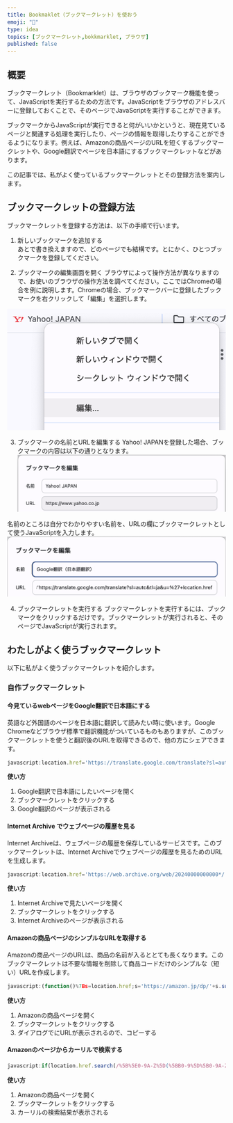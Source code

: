 ```yaml
---
title: Bookmaklet（ブックマークレット）を使おう
emoji: "🔖"
type: idea
topics: [ブックマークレット,bokkmarklet, ブラウザ]
published: false
---
```

## 概要
ブックマークレット（Bookmarklet）は、ブラウザのブックマーク機能を使って、JavaScriptを実行するための方法です。JavaScriptをブラウザのアドレスバーに登録しておくことで、そのページでJavaScriptを実行することができます。

ブックマークからJavaScriptが実行できると何がいいかというと、現在見ているページと関連する処理を実行したり、ページの情報を取得したりすることができるようになります。例えば、Amazonの商品ページのURLを短くするブックマークレットや、Google翻訳でページを日本語にするブックマークレットなどがあります。

この記事では、私がよく使っているブックマークレットとその登録方法を案内します。

## ブックマークレットの登録方法
ブックマークレットを登録する方法は、以下の手順で行います。

1. 新しいブックマークを追加する  
あとで書き換えますので、どのページでも結構です。とにかく、ひとつブックマークを登録してください。

2. ブックマークの編集画面を開く
ブラウザによって操作方法が異なりますので、お使いのブラウザの操作方法を調べてください。ここではChromeの場合を例に説明します。Chromeの場合、ブックマークバーに登録したブックマークを右クリックして「編集」を選択します。

![](/images/bookmarklet-is-useful/01.png)

3. ブックマークの名前とURLを編集する
Yahoo! JAPANを登録した場合、ブックマークの内容は以下の通りとなります。
![](/images/bookmarklet-is-useful/02.png)

名前のところは自分でわかりやすい名前を、URLの欄にブックマークレットとして使うJavaScriptを入力します。
![](/images/bookmarklet-is-useful/03.png)

4. ブックマークレットを実行する
ブックマークレットを実行するには、ブックマークをクリックするだけです。ブックマークレットが実行されると、そのページでJavaScriptが実行されます。

## わたしがよく使うブックマークレット
以下に私がよく使うブックマークレットを紹介します。


### 自作ブックマークレット
#### 今見ているwebページをGoogle翻訳で日本語にする
英語など外国語のページを日本語に翻訳して読みたい時に使います。Google Chromeなどブラウザ標準で翻訳機能がついているものもありますが、このブックマークレットを使うと翻訳後のURLを取得できるので、他の方にシェアできます。

```javascript
javascript:location.href='https://translate.google.com/translate?sl=auto&tl=ja&u=%27+location.href
```

**使い方**
1. Google翻訳で日本語にしたいページを開く
2. ブックマークレットをクリックする
3. Google翻訳のページが表示される

#### Internet Archive でウェブページの履歴を見る
Internet Archiveは、ウェブページの履歴を保存しているサービスです。このブックマークレットは、Internet Archiveでウェブページの履歴を見るためのURLを生成します。

```javascript
javascript:location.href='https://web.archive.org/web/20240000000000*/'+location.href
```
**使い方**
1. Internet Archiveで見たいページを開く
2. ブックマークレットをクリックする
3. Internet Archiveのページが表示される

#### Amazonの商品ページのシンプルなURLを取得する
Amazonの商品ページのURLは、商品の名前が入るととても長くなります。このブックマークレットは不要な情報を削除して商品コードだけのシンプルな（短い）URLを作成します。

```javascript
javascript:(function()%7Bs=location.href;s='https://amazon.jp/dp/'+s.substr(s.search(/(%5C/product%5C/%7C%5C/dp%5C/)/)).split('/')%5B2%5D.substr(0,10);prompt(unescape('%25u77ED%25u3044URL%25u306F%25u4E0B%25u8A18%25u306E%25u901A%25u308A%25u3067%25u3059%25u3002'),s);%7D)();
```

**使い方**
1. Amazonの商品ページを開く
2. ブックマークレットをクリックする
3. ダイアログでにURLが表示されるので、コピーする

#### Amazonのページからカーリルで検索する
```javascript
javascript:if(location.href.search(/%5B%5E0-9A-Z%5D(%5BB0-9%5D%5B0-9A-Z%5D%7B9%7D)(%5B%5E0-9A-Z%5D%7C$)/)!=-1)%7Bvoid(location.href='http://calil.jp/book/'+RegExp.$1);%7D
```
**使い方**
1. Amazonの商品ページを開く
2. ブックマークレットをクリックする
3. カーリルの検索結果が表示される
